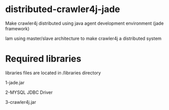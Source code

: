 # distributed-crawler4j-jade
Make crawler4j distributed using java agent development environment (jade framework)

Iam using master/slave architecture to make crawler4j a distributed system

# Required libraries
libraries files are located in /libraries directory

1-jade.jar

2-MYSQL JDBC Driver

3-crawler4j.jar


